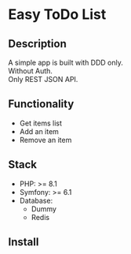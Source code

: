 # Easy ToDo List

## Description

A simple app is built with DDD only.  
Without Auth.  
Only REST JSON API.

## Functionality

- Get items list
- Add an item
- Remove an item

## Stack

- PHP: >= 8.1
- Symfony: >= 6.1
- Database:
    - Dummy
    - Redis

## Install

```shell

```
